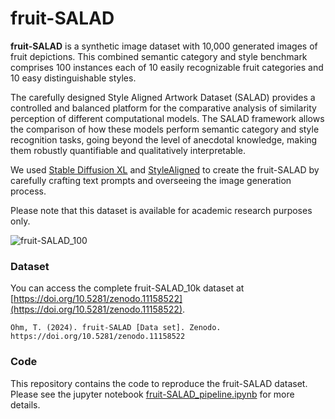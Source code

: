 # fruit-SALAD

**fruit-SALAD** is a synthetic image dataset with 10,000 generated images of fruit depictions. This combined semantic category and style benchmark comprises 100 instances each of 10 easily recognizable fruit categories and 10 easy distinguishable styles. 

The carefully designed Style Aligned Artwork Dataset (SALAD) provides a controlled and balanced platform for the comparative analysis of similarity perception of different computational models. The SALAD framework allows the comparison of how these models perform semantic category and style recognition tasks, going beyond the level of anecdotal knowledge, making them robustly quantifiable and qualitatively interpretable.

We used [Stable Diffusion XL](https://arxiv.org/abs/2307.01952) and [StyleAligned](https://arxiv.org/abs/2312.02133) to create the fruit-SALAD by carefully crafting text prompts and overseeing the image generation process.

Please note that this dataset is available for academic research purposes only.

![fruit-SALAD_100](overview.png)


### Dataset
You can access the complete fruit-SALAD_10k dataset at [https://doi.org/10.5281/zenodo.11158522](https://doi.org/10.5281/zenodo.11158522).
```
Ohm, T. (2024). fruit-SALAD [Data set]. Zenodo. https://doi.org/10.5281/zenodo.11158522
```

### Code
This repository contains the code to reproduce the fruit-SALAD dataset. Please see the jupyter notebook [fruit-SALAD_pipeline.ipynb](fruit-SALAD_pipeline.ipynb) for more details.

